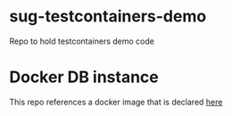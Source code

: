 # sug-testcontainers-demo
Repo to hold testcontainers demo code


# Docker DB instance
This repo references a docker image that is declared [here](https://github.com/codingdiscer/sug-testcontainers-demo-db-docker)